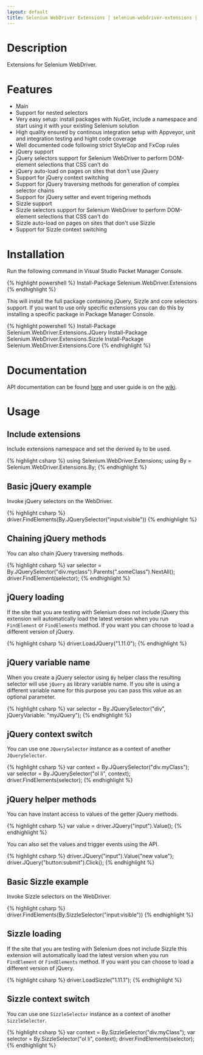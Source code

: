 ```yaml
---
layout: default
title: Selenium WebDriver Extensions | selenium-webdriver-extensions | RaYell's GitHub
---
```


# Description
Extensions for Selenium WebDriver.

# Features
* Main
 * Support for nested selectors
 * Very easy setup: install packages with NuGet, include a namespace and start using it with your existing Selenium solution
 * High quality ensured by continous integration setup with Appveyor, unit and integration testing and hight code coverage
 * Well documented code following strict StyleCop and FxCop rules
* jQuery support
 * jQuery selectors support for Selenium WebDriver to perform DOM-element selections that CSS can't do
 * jQuery auto-load on pages on sites that don't use jQuery
 * Support for jQuery context switching
 * Support for jQuery traversing methods for generation of complex selector chains
 * Support for jQuery setter and event trigering methods
* Sizzle support
 * Sizzle selectors support for Selenium WebDriver to perform DOM-element selections that CSS can't do
 * Sizzle auto-load on pages on sites that don't use Sizzle
 * Support for Sizzle context switching

# Installation
Run the following command in Visual Studio Packet Manager Console.

{% highlight powershell %}
Install-Package Selenium.WebDriver.Extensions
{% endhighlight %}

This will install the full package containing jQuery, Sizzle and core selectors support. If you want to use only specific extensions you can do this by installing a specific package in Package Manager Console.

{% highlight powershell %}
Install-Package Selenium.WebDriver.Extensions.JQuery
Install-Package Selenium.WebDriver.Extensions.Sizzle
Install-Package Selenium.WebDriver.Extensions.Core
{% endhighlight %}

# Documentation
API documentation can be found [here](https://rayell.github.io/selenium-webdriver-extensions/api) and user guide is on the [wiki](https://github.com/RaYell/selenium-webdriver-extensions/wiki).

# Usage

## Include extensions
Include extensions namespace and set the derived `By` to be used.

{% highlight csharp %}
using Selenium.WebDriver.Extensions;
using By = Selenium.WebDriver.Extensions.By;
{% endhighlight %}

## Basic jQuery example
Invoke jQuery selectors on the WebDriver.

{% highlight csharp %}
driver.FindElements(By.JQuerySelector("input:visible"))
{% endhighlight %}

## Chaining jQuery methods
You can also chain jQuery traversing methods.

{% highlight csharp %}
var selector = By.JQuerySelector("div.myclass").Parents(".someClass").NextAll();
driver.FindElement(selector);
{% endhighlight %}

## jQuery loading
If the site that you are testing with Selenium does not include jQuery this extension will automatically load the latest version when you run `FindElement` or `FindElements` method. If you want you can choose to load a different version of jQuery.

{% highlight csharp %}
driver.LoadJQuery("1.11.0");
{% endhighlight %}

## jQuery variable name
When you create a jQuery selector using `By` helper class the resulting selector will use `jQuery` as library variable name. If you site is using a different variable name for this purpose you can pass this value as an optional parameter.

{% highlight csharp %}
var selector = By.JQuerySelector("div", jQueryVariable: "myJQuery");
{% endhighlight %}

## jQuery context switch
You can use one `JQuerySelector` instance as a context of another `JQuerySelector`.

{% highlight csharp %}
var context = By.JQuerySelector("div.myClass");
var selector = By.JQuerySelector("ol li", context);
driver.FindElements(selector);
{% endhighlight %}

## jQuery helper methods
You can have instant access to values of the getter jQuery methods.

{% highlight csharp %}
var value = driver.JQuery("input").Value();
{% endhighlight %}

You can also set the values and trigger events using the API.

{% highlight csharp %}
driver.JQuery("input").Value("new value");
driver.JQuery("button:submit").Click();
{% endhighlight %}

## Basic Sizzle example
Invoke Sizzle selectors on the WebDriver.

{% highlight csharp %}
driver.FindElements(By.SizzleSelector("input:visible"))
{% endhighlight %}

## Sizzle loading
If the site that you are testing with Selenium does not include Sizzle this extension will automatically load the latest version when you run `FindElement` or `FindElements` method. If you want you can choose to load a different version of jQuery.

{% highlight csharp %}
driver.LoadSizzle("1.11.1");
{% endhighlight %}

## Sizzle context switch
You can use one `SizzleSelector` instance as a context of another `SizzleSelector`.

{% highlight csharp %}
var context = By.SizzleSelector("div.myClass");
var selector = By.SizzleSelector("ol li", context);
driver.FindElements(selector);
{% endhighlight %}

